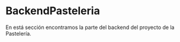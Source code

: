 # BackendPasteleria
En está sección encontramos la parte del backend del proyecto de la Pastelería.
